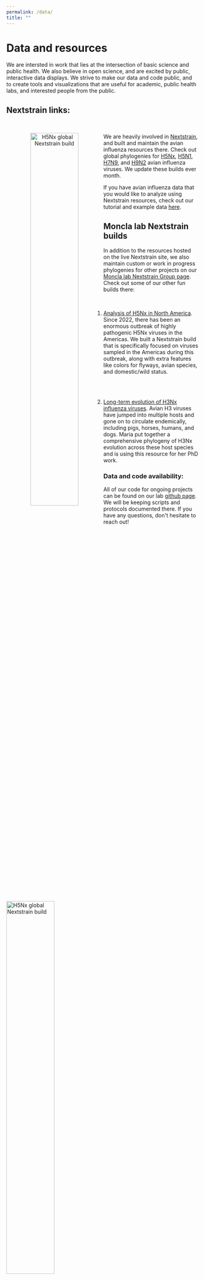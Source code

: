 ```yaml
---
permalink: /data/
title: ""
---
```


# Data and resources 

We are intersted in work that lies at the intersection of basic science and public health. We also believe in open science, and are excited by public, interactive data displays. We strive to make our data and code public, and to create tools and visualizations that are useful for academic, public health labs, and interested people from the public. 


## Nextstrain links:

<center>
<img src="/monclalab/assets/images/h5nx-nextstrain-with-map-2023-12-14.png" width="50%" title="H5Nx global Nextstrain build" align="left" vspace="30">
</center>
<br/>

We are heavily involved in [Nextstrain](https://nextstrain.org/), and built and maintain the avian influenza resources there. Check out global phylogenies for [H5Nx](https://nextstrain.org/flu/avian/h5nx/ha), [H5N1](https://nextstrain.org/flu/avian/h5n1/ha), [H7N9](https://nextstrain.org/flu/avian/h7n9/ha), and [H9N2](https://nextstrain.org/flu/avian/h9n2/ha) avian influenza viruses. We update these builds ever month. 

If you have avian influenza data that you would like to analyze using Nextstrain resources, check out our tutorial and example data [here](https://github.com/lmoncla/csu-genomics-disease-wildlife-workshop/tree/main/nextstrain-lab). 

## Moncla lab Nextstrain builds 
In addition to the resources hosted on the live Nextstrain site, we also maintain custom or work in progress phylogenies for other projects on our [Moncla lab Nextstrain Group page](https://nextstrain.org/groups/moncla-lab). Check out some of our other fun builds there: 

<br/>
<left>
<img src="/monclalab/assets/images/h5nx-north-america-2023-12-14.png" width="50%" title="H5Nx global Nextstrain build" align="left" vspace="30">
</left>

1. [Analysis of H5Nx in North America](https://nextstrain.org/groups/moncla-lab/h5nx/north-america/ha). Since 2022, there has been an enormous outbreak of highly pathogenic H5Nx viruses in the Americas. We built a Nextstrain build that is specifically focused on viruses sampled in the Americas during this outbreak, along with extra features like colors for flyways, avian species, and domestic/wild status. 

<br/>
<br/>
<center>
<img src="/monclalab/assets/images/h3nx-nextstrain-2023-12-14.png" width="50%" title="H5Nx global Nextstrain build" align="left" vspace="30">
</center>

2. [Long-term evolution of H3Nx influenza viruses](https://nextstrain.org/groups/moncla-lab/h3nx/ha). Avian H3 viruses have jumped into multiple hosts and gone on to circulate endemically, including pigs, horses, humans, and dogs. Maria put together a comprehensive phylogeny of H3Nx evolution across these host species and is using this resource for her PhD work. 


### Data and code availability: 
All of our code for ongoing projects can be found on our lab [github page](https://github.com/moncla-lab). We will be keeping scripts and protocols documented there. If you have any questions, don't hesitate to reach out! 